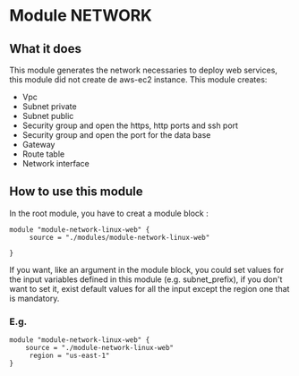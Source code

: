 # Module NETWORK

## What it does

This module generates the network necessaries to deploy web services, this module did not create de aws-ec2 instance.
This module creates:
- Vpc
- Subnet private
- Subnet public
- Security group and open the https, http ports and ssh port
- Security group and open the port for the data base
- Gateway
- Route table
- Network interface

## How to use this module

In the root module, you have to creat a module block :

``` 
module "module-network-linux-web" {
	 source = "./modules/module-network-linux-web"
	 
}
```

If you want, like an argument in the module block, you could set values for the input variables defined in this module (e.g. subnet_prefix), if you don't want to set it, exist default values for all the input except the region one that is mandatory.

### E.g.

```
module "module-network-linux-web" {
	source = "./module-network-linux-web"
     region = "us-east-1"
}
```